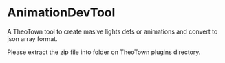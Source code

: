 # AnimationDevTool
A TheoTown tool to create masive lights defs or animations and convert to json array format.

Please extract the zip file into folder on TheoTown plugins directory.
